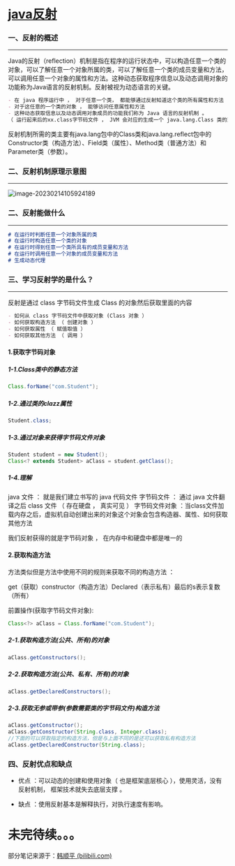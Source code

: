 ﻿# [java反射](https://www.cnblogs.com/ynxiyan/p/17119092.html)

### 一、反射的概述

---

Java的反射（reflection）机制是指在程序的运行状态中，可以构造任意一个类的对象，可以了解任意一个对象所属的类，可以了解任意一个类的成员变量和方法，可以调用任意一个对象的属性和方法。这种动态获取程序信息以及动态调用对象的功能称为Java语言的反射机制。反射被视为动态语言的关键。

```markdown
- 在 java 程序运行中 ， 对于任意一个类， 都能够通过反射知道这个类的所有属性和方法
- 对于这任意的一个类的对象 ， 能够访问任意属性和方法
- 这种动态获取信息以及动态调用对象成员的功能我们称为 Java 语言的反射机制 。
（ 运行起来后的xx.class字节码文件 ， JVM 会对应的生成一个 java.lang.Class 类的对象 ， 该对象是获取成员的关键）
```

反射机制所需的类主要有java.lang包中的Class类和java.lang.reflect包中的Constructor类（构造方法）、Field类（属性）、Method类（普通方法）和Parameter类（参数）。



### 二、反射机制原理示意图

---

![image-20230214105924189](https://img2023.cnblogs.com/blog/2854528/202302/2854528-20230214114047166-1660299677.png)

### 二、反射能做什么

---

```markdown
# 在运行时判断任意一个对象所属的类
# 在运行时构造任意一个类的对象
# 在运行时得到任意一个类所具有的成员变量和方法
# 在运行时调用任意一个对象的成员变量和方法
# 生成动态代理
```



### 三、学习反射学的是什么？

---

反射是通过 class 字节码文件生成 Class 的对象然后获取里面的内容

```markdown
- 如何从 class 字节码文件中获取对象 (Class 对象 ）
- 如何获取构造方法 （ 创建对象 ）
- 如何获取属性 （ 赋值取值 ）
- 如何获取其他方法 （ 调用 ）
```

#### 1.获取字节码对象

##### 1-1.Class类中的静态方法

```java
Class.forName("com.Student");
```

##### 1-2.通过类的clazz属性

```java
Student.class;
```

##### 1-3.通过对象来获得字节码文件对象

```java
Student student = new Student();
Class<? extends Student> aClass = student.getClass();
```

##### 1-4.理解

java 文件 ： 就是我们建立书写的 java 代码文件
字节码文件 ： 通过 java 文件翻译之后 class 文件 （ 存在硬盘 ， 真实可见 ）
字节码文件对象 ：当class文件加载内存之后，虚拟机自动创建出来的对象这个对象会包含构造器、属性、如何获取其他方法

我们反射获得的就是字节码对象 ， 在内存中和硬盘中都是唯一的

#### 2.获取构造方法

方法类似但是方法中使用不同的规则来获取不同的构造方法 ：

get（获取）constructor（构造方法）DecIared（表示私有）最后的s表示复数（所有）

前置操作(获取字节码文件对象):

```java
Class<?> aClass = Class.forName("com.Student");
```

##### 2-1.获取构造方法(公共、所有)的对象

```java
aClass.getConstructors();
```

##### 2-2.获取构造方法(公共、私有、所有)的对象

```java
aClass.getDeclaredConstructors();
```

##### 2-3.获取无参或带参(参数需要类的字节码文件)构造方法

```java
aClass.getConstructor();
aClass.getConstructor(String.class, Integer.class);
//下面的可以获取指定的构造方法，但是与上面不同的是还可以获取私有构造方法
aClass.getDeclaredConstructor(String.class);
```



### 四、反射优点和缺点

- 优点 ：可以动态的创建和使用对象（ 也是框架底层核心 ），使用灵活，没有反射机制， 框架技术就失去底层支撑 。

- 缺点 ：使用反射基本是解释执行，对执行速度有影响。



# 未完待续。。。

部分笔记来源于：[韩顺平 (bilibili.com)](https://space.bilibili.com/651245581)
